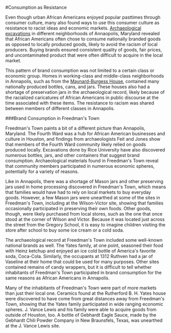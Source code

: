 #Consumption as Resistance

Even though urban African Americans enjoyed popular pasttimes through consumer culture, many also found ways to use this consumer culture as resistance to racist ideas and economic markets. [Archaeological excavations](http://www.aia.umd.edu/index.html) in different neighborhoods of Annaopolis, Maryland revealed that African Americans often chose to consume nationally branded goods as opposed to locally produced goods, likely to avoid the racism of local producers. Buying brands ensured consistent quality of goods, fair prices, and uncontaminated product that were often difficult to acquire in the local market. 

This pattern of brand consumption was not limited to a certain class or economic group. Homes in working-class and middle-class neighborhoods in Annapolis, such as from the [Maynard-Burgess House](http://www.aia.umd.edu/maynard.html), contained many nationally produced bottles, cans, and jars. These houses also had a shortage of preservation jars in the archaeological record, likely because of the racialized caricatures of African Americans in public discourse at the time associated with these items. The resistance to racism was shared between members of different classes in Annapolis.

###Brand Consumption in Freedman's Town

Freedman's Town paints a bit of a different picture than Annapolis, Maryland. The Fourth Ward was a hub for African American businesses and culture in Houston, and findings from archaeologists Feit and Jones show that members of the Fourth Ward community likely relied on goods produced locally. Excavations done by Rice University have also discovered numerous bottles, jars, and other containers that suggest brand consumption. Archaeological materials found in Freedman's Town reveal that community members participated in numerous economic spheres, potentially for a variety of reasons. 

Like in Annapolis, there was a shortage of Mason jars and other preserving jars used in home processing discovered in Freedman's Town, which means that families would have had to rely on local markets to buy everyday goods. However, a few Mason jars were unearthed at some of the sites in Freedman's Town, including at the Wilson-Victor site, showing that families occasionally participated in preserving their own foods. Other goods, though, were likely purchased from local stores, such as the one that once stood at the corner of Wilson and Victor. Because it was located just across the street from the Gregory School, it is easy to imagine children visiting the store after school to buy some ice cream or a cold soda. 

The archaeological record at Freedman's Town included some well-known national brands as well. The Yates family, at one point, seasoned their food with Heinz ketchup and enjoyed an ice cold bottle of America's favorite soda, Coca-Cola. Similarly, the occupants at 1312 Ruthven had a jar of Vaseline at their home that could be used for many purposes. Other sites contained remains of candy wrappers, but it is difficult to tell whether inhabitants of Freedman's Town participated in brand consumption for the same reasons as African Americans in Annapolis. 

Many of the inhabitants of Freedman's Town were part of more markets than just their local one. Ceramics found at the Rutherford B. H. Yates house were discovered to have come from great distances away from Freedman's Town, showing that the Yates family participated in wide ranging economic spheres. J. Vance Lewis and his family were able to acquire goods from outside of Houston, too. A bottle of Gebhardt Eagle Sauce, made by the Gebhardt Chili Powder Company in New Braunsfels, Texas, was unearthed at the J. Vance Lewis site. 
